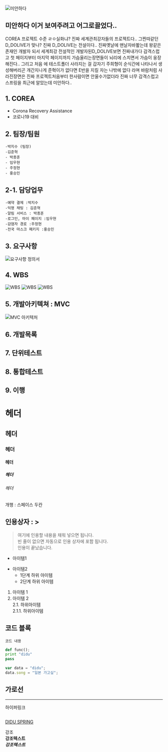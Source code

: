 ![미안하다](https://github.com/HYKim8/D_DOLIVE/blob/master/%EB%AF%B8%EC%95%88%ED%95%98%EB%8B%A4.jpg)

## 미안하다 이거 보여주려고 어그로끌었다..
COREA 프로젝트 수준 ㄹㅇ실화냐? 진짜 세계관최강자들의 프로젝트다.. 그찐따같던 D_DOLIVE가 맞나?
진짜 D_DOLIVE는 전설이다.. 진짜옛날에 맨날자바봘는데 왕같은존재인 개발자 되서 세계최강 전설적인 개발자된D_DOLIVE보면 진짜내가다 감격스럽고
첫 페이지부터 마지막 페이지까지 가슴울리는장면들이 뇌리에 스치면서 가슴이 웅장해진다.. 그리고 처음 에 테스트폴더 사라지는 걸 갑자기 주희형이 순식간에 나타나서 생성해버리곤 개간지나게 준혁이가 없다면 E반을 지킬 자는 나밖에 없다 라며 바람처럼 사라진장면은 진짜 프로젝트처음부터 한사람이면 안울수가없더라 진짜 너무 감격스럽고 스프링을 최근에 알았는데 미안하다..

## 1. COREA
- Corona Recovery Assistance  
- 코로나19 대비

## 2. 팀장/팀원
``` 
-박지수 (팀장) 
-김준혁  
- 박종훈  
- 임우현  
- 주정현  
- 홍승민
```
## 2-1. 담당업무
```
-예약 결제 :박지수
-익명 채팅 : 김준혁
-알림 서비스 : 박종훈
-로그인, 마이 페이지 :임우현
-감염자 경로 :주정현
-전국 마스크 패키지 :홍승민
```

## 3. 요구사항
![요구사항 정의서](https://github.com/HYKim8/D_DOLIVE/blob/master/%EC%9A%94%EA%B5%AC%EC%82%AC%ED%95%AD%20%EC%A0%95%EC%9D%98%EC%84%9C%20%EC%9D%B4%EB%AF%B8%EC%A7%80.PNG)

## 4. WBS
![WBS](https://github.com/HYKim8/D_DOLIVE/blob/master/WBS%EC%9D%B4%EB%AF%B8%EC%A7%801.PNG)
![WBS](https://github.com/HYKim8/D_DOLIVE/blob/master/WBS%EC%9D%B4%EB%AF%B8%EC%A7%802.PNG)
![WBS](https://github.com/HYKim8/D_DOLIVE/blob/master/WBS%EC%9D%B4%EB%AF%B8%EC%A7%803.PNG)

## 5. 개발아키텍쳐 : MVC
![MVC 아키텍처](https://github.com/HYKim8/D_DOLIVE/blob/master/%EC%95%84%ED%82%A4%ED%85%8D%EC%B3%90.png)
## 6. 개발목록

## 7. 단위테스트

## 8. 통합테스트

## 9. 이행

# 헤더
## 헤더
### 헤더
#### 헤더
##### 헤더
###### 헤더

개행 : 스페이스 두칸

## 인용상자 : >
> 여기에 인용할 내용을 채워 넣으면 됩니다.  
빈 줄이 없으면 자동으로 인용 상자에 포함 됩니다.  
인용이 끝났습니다.

- 아이템1
+ 아이템2
  - 1단계 하위 아이템
  + 2단계 하위 아이템
  
1. 아이템 1  
2. 아이템 2  
  2.1. 하위아이템  
    2.1.1. 하위아이템  

## 코드 블록
``` 프로그래밍 언어이름
코드 내용
```

```python
def func();
print "didu"
pass
```

```javascript
var data = "didu";
data.song = "일본 가고싶";
```

가로선
---
***


하이퍼링크  
```[링크텍스트](URL "설명")  
```
[DIDU SPRING](https://www.naver.com/ "네이버")  

강조  
__강조텍스트__  
___강조텍스트___
